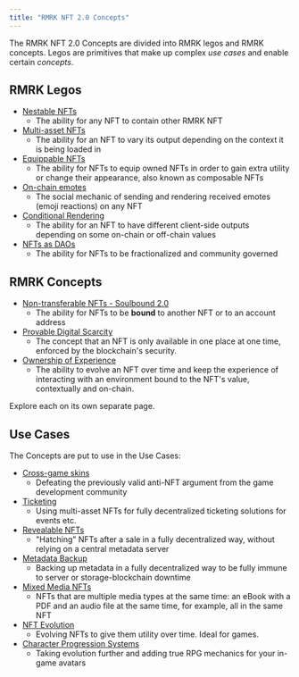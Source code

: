 ```yaml
---
title: "RMRK NFT 2.0 Concepts"
---
```


The RMRK NFT 2.0 Concepts are divided into RMRK legos and RMRK concepts. Legos are primitives that
make up complex _use cases_ and enable certain _concepts_.

## RMRK Legos

- [Nestable NFTs](/lego1-nested)
  - The ability for any NFT to contain other RMRK NFT
- [Multi-asset NFTs](/lego2-multi-resource)
  - The ability for an NFT to vary its output depending on the context it is being loaded in
- [Equippable NFTs](/lego25-equippable)
  - The ability for NFTs to equip owned NFTs in order to gain extra utility or change their
    appearance, also known as composable NFTs
- [On-chain emotes](/lego3-emote)
  - The social mechanic of sending and rendering received emotes (emoji reactions) on any NFT
- [Conditional Rendering](/lego4-conditional-rendering)
  - The ability for an NFT to have different client-side outputs depending on some on-chain or
    off-chain values
- [NFTs as DAOs](/lego5-dao)
  - The ability for NFTs to be fractionalized and community governed

## RMRK Concepts

- [Non-transferable NFTs - Soulbound 2.0](/nontransferable)
  - The ability for NFTs to be **bound** to another NFT or to an account address
- [Provable Digital Scarcity](/scarcity)
  - The concept that an NFT is only available in one place at one time, enforced by the blockchain's
    security.
- [Ownership of Experience](/ownershipxp)
  - The ability to evolve an NFT over time and keep the experience of interacting with an environment bound to the NFT's value, contextually and on-chain.

Explore each on its own separate page.

## Use Cases

The Concepts are put to use in the Use Cases:

- [Cross-game skins](/usecases/cross_game_skins)
  - Defeating the previously valid anti-NFT argument from the game development community
- [Ticketing](/usecases/ticketing)
  - Using multi-asset NFTs for fully decentralized ticketing solutions for events etc.
- [Revealable NFTs](/usecases/revealable)
  - "Hatching" NFTs after a sale in a fully decentralized way, without relying on a central metadata server
- [Metadata Backup](/usecases/backups)
  - Backing up metadata in a fully decentralized way to be fully immune to server or storage-blockchain downtime
- [Mixed Media NFTs](/usecases/mixedmedia)
  - NFTs that are multiple media types at the same time: an eBook with a PDF and an audio file at the same time, for example, all in the same NFT
- [NFT Evolution](/usecases/evolution)
  - Evolving NFTs to give them utility over time. Ideal for games.
- [Character Progression Systems](/usecases/charprog)
  - Taking evolution further and adding true RPG mechanics for your in-game avatars